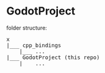 # GodotProject

folder structure:
<pre>
x
|___ cpp_bindings 
    |___ ...
|___ GodotProject (this repo)
    |___ ...
</pre>
